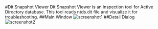 #Dit Snapshot Viewer
Dit Snapshot Viewer is an inspection tool for Active Directory database. This tool reads ntds.dit file and visualize it for troubleshooting.
##Main Window
![screenshot1](https://raw.githubusercontent.com/yosqueoy/ditsnap/master/images/screenshot1.png)
##Detail Dialog
![screenshot2](https://raw.githubusercontent.com/yosqueoy/ditsnap/master/images/screenshot2.png)
